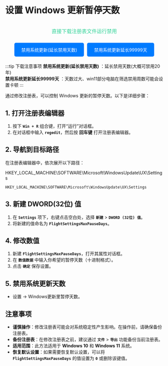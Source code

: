 # 设置 Windows 更新暂停天数

<!-- 下载按钮 -->
<div style="display: flex; flex-direction: column; align-items: center; gap: 10px; margin: 20px;">
    <p style="font-size: 16px; color: #34D399; text-align: center;">
        直接下载注册表文件运行禁用
    </p>
    <div style="display: flex; gap: 10px;">
        <a href="../Windows/assets/禁用系统更新(延长禁用天数).reg" download
           style="background-color: #007bff; color: white; border: 2px solid #007bff; padding: 10px 20px; border-radius: 5px; text-decoration: none; font-size: 14px; cursor: pointer; transition: background-color 0.3s, border-color 0.3s;"
           onmouseover="this.style.backgroundColor='#0056b3'; this.style.borderColor='#0056b3';"
           onmouseout="this.style.backgroundColor='#007bff'; this.style.borderColor='#007bff';">
            禁用系统更新(延长禁用天数)
        </a>
        <a href="../Windows/assets/禁用系统更新延长99999天.reg" download
           style="background-color: #007bff; color: white; border: 2px solid #007bff; padding: 10px 20px; border-radius: 5px; text-decoration: none; font-size: 14px; cursor: pointer; transition: background-color 0.3s, border-color 0.3s;"
           onmouseover="this.style.backgroundColor='#0056b3'; this.style.borderColor='#0056b3';"
           onmouseout="this.style.backgroundColor='#007bff'; this.style.borderColor='#007bff';">
            禁用系统更新延长99999天
        </a>
    </div>
</div>

:::tip 下载注意事项
**禁用系统更新(延长禁用天数)** ：延长禁用天数(大概可禁用20年)  
**禁用系统更新延长99999天** ：天数过大、win11部分电脑在筛选禁用周数可能会设置卡顿
:::

通过修改注册表，可以控制 Windows 更新的暂停天数。以下是详细步骤：

## 1\. 打开注册表编辑器

1. 按下 **`Win + R`** 组合键，打开“运行”对话框。
2. 在对话框中输入 **`regedit`**，然后按 **回车键** 打开注册表编辑器。

## 2\. 导航到目标路径

在注册表编辑器中，依次展开以下路径：  

HKEY_LOCAL_MACHINE\SOFTWARE\Microsoft\WindowsUpdate\UX\Settings

```bash
HKEY_LOCAL_MACHINE\SOFTWARE\Microsoft\WindowsUpdate\UX\Settings
```

## 3\. 新建 DWORD(32位) 值

1. 在 **`Settings`** 项下，右键点击空白处，选择 **`新建`** > **`DWORD (32位) 值`**。
2. 将新建的值命名为 **`FlightSettingsMaxPauseDays`**。

## 4\. 修改数值

1. 新建 **`FlightSettingsMaxPauseDays`**，打开其属性对话框。
2. 在 **`数值数据`** 中输入你希望的暂停天数（十进制格式）。
3. 点击 **`确定`** 保存设置。
   
## 5\. 禁用系统更新天数
- 设置 -> Windows更新里暂停天数。

## 注意事项

- **谨慎操作**：修改注册表可能会对系统稳定性产生影响。在操作前，请确保备份注册表。
- **备份注册表**：在修改注册表之前，建议通过 **`文件`** > **`导出`** 功能备份当前注册表。
- **适用范围**：此方法适用于 **Windows 10** 和 **Windows 11** 系统。
- **恢复默认设置**：如果需要恢复默认设置，可以将 **`FlightSettingsMaxPauseDays`** 的值设置为 **`0`** 或删除该键值。